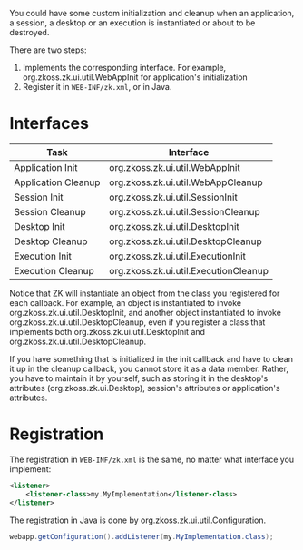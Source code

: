 

You could have some custom initialization and cleanup when an
application, a session, a desktop or an execution is instantiated or
about to be destroyed.

There are two steps:

1.  Implements the corresponding interface. For example,
    <javadoc type="interface">org.zkoss.zk.ui.util.WebAppInit</javadoc>
    for application's initialization
2.  Register it in `WEB-INF/zk.xml`, or in Java.

# Interfaces

| Task                | Interface                                                                 |
|---------------------|---------------------------------------------------------------------------|
| Application Init    | <javadoc type="interface">org.zkoss.zk.ui.util.WebAppInit</javadoc>       |
| Application Cleanup | <javadoc type="interface">org.zkoss.zk.ui.util.WebAppCleanup</javadoc>    |
| Session Init        | <javadoc type="interface">org.zkoss.zk.ui.util.SessionInit</javadoc>      |
| Session Cleanup     | <javadoc type="interface">org.zkoss.zk.ui.util.SessionCleanup</javadoc>   |
| Desktop Init        | <javadoc type="interface">org.zkoss.zk.ui.util.DesktopInit</javadoc>      |
| Desktop Cleanup     | <javadoc type="interface">org.zkoss.zk.ui.util.DesktopCleanup</javadoc>   |
| Execution Init      | <javadoc type="interface">org.zkoss.zk.ui.util.ExecutionInit</javadoc>    |
| Execution Cleanup   | <javadoc type="interface">org.zkoss.zk.ui.util.ExecutionCleanup</javadoc> |

Notice that ZK will instantiate an object from the class you registered
for each callback. For example, an object is instantiated to invoke
<javadoc method="init(org.zkoss.zk.ui.Desktop, java.lnag.Object)" type="interface">org.zkoss.zk.ui.util.DesktopInit</javadoc>,
and another object instantiated to invoke
<javadoc method="cleanup(org.zkoss.zk.ui.Desktop)" type="interface">org.zkoss.zk.ui.util.DesktopCleanup</javadoc>,
even if you register a class that implements both
<javadoc type="interface">org.zkoss.zk.ui.util.DesktopInit</javadoc> and
<javadoc type="interface">org.zkoss.zk.ui.util.DesktopCleanup</javadoc>.

If you have something that is initialized in the init callback and have
to clean it up in the cleanup callback, you cannot store it as a data
member. Rather, you have to maintain it by yourself, such as storing it
in the desktop's attributes
(<javadoc type="interface" method="setAttribute(java.lang.String, java.lang.Object)">org.zkoss.zk.ui.Desktop</javadoc>),
session's attributes or application's attributes.

# Registration

The registration in `WEB-INF/zk.xml` is the same, no matter what
interface you implement:

```xml
<listener>
    <listener-class>my.MyImplementation</listener-class>
</listener>
```

The registration in Java is done by
<javadoc method="addListener(java.lang.Class)">org.zkoss.zk.ui.util.Configuration</javadoc>.

```java
webapp.getConfiguration().addListener(my.MyImplementation.class);
```

